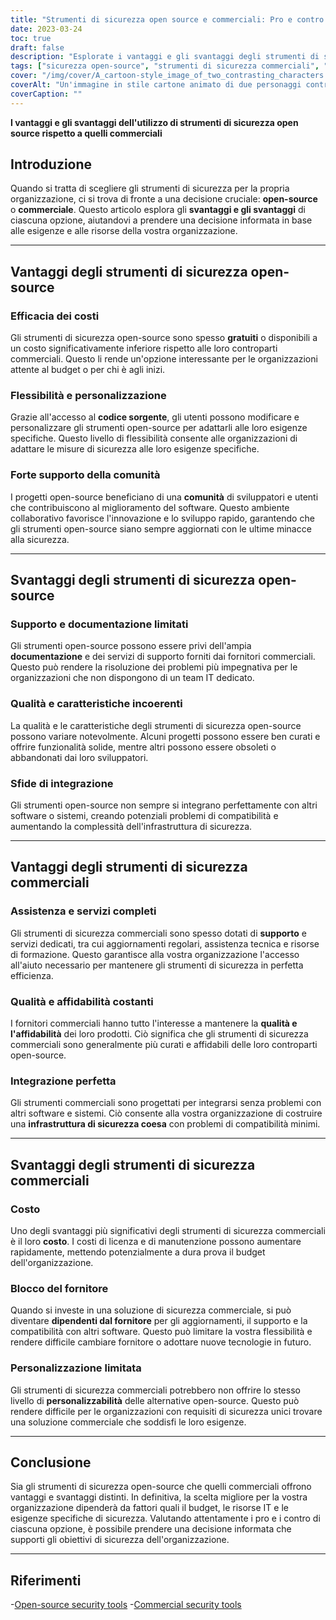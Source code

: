 ```yaml
---
title: "Strumenti di sicurezza open source e commerciali: Pro e contro spiegati"
date: 2023-03-24
toc: true
draft: false
description: "Esplorate i vantaggi e gli svantaggi degli strumenti di sicurezza open-source e commerciali, aiutandovi a prendere decisioni informate per la strategia di sicurezza della vostra organizzazione."
tags: ["sicurezza open-source", "strumenti di sicurezza commerciali", "efficacia dei costi", "flessibilità", "personalizzazione", "sostegno alla comunità", "supporto limitato", "documentazione", "sfide di integrazione", "qualità e affidabilità", "Integrazione perfetta", "vendor lock-in", "Risorse IT", "infrastruttura di sicurezza", "soluzioni di sicurezza", "vincoli di bilancio", "requisiti unici", "compatibilità del software", "obiettivi di sicurezza", "processo decisionale"]
cover: "/img/cover/A_cartoon-style_image_of_two_contrasting_characters.png"
coverAlt: "Un'immagine in stile cartone animato di due personaggi contrastanti che rappresentano gli strumenti di sicurezza open-source e commerciali, in piedi sui lati opposti di una bilancia bilanciata, a simboleggiare i pro e i contro di ciascuna opzione."
coverCaption: ""
---
```


**I vantaggi e gli svantaggi dell'utilizzo di strumenti di sicurezza open source rispetto a quelli commerciali**

## Introduzione

Quando si tratta di scegliere gli strumenti di sicurezza per la propria organizzazione, ci si trova di fronte a una decisione cruciale: **open-source** o **commerciale**. Questo articolo esplora gli **svantaggi e gli svantaggi** di ciascuna opzione, aiutandovi a prendere una decisione informata in base alle esigenze e alle risorse della vostra organizzazione.

______

## Vantaggi degli strumenti di sicurezza open-source

### Efficacia dei costi

Gli strumenti di sicurezza open-source sono spesso **gratuiti** o disponibili a un costo significativamente inferiore rispetto alle loro controparti commerciali. Questo li rende un'opzione interessante per le organizzazioni attente al budget o per chi è agli inizi.

### Flessibilità e personalizzazione

Grazie all'accesso al **codice sorgente**, gli utenti possono modificare e personalizzare gli strumenti open-source per adattarli alle loro esigenze specifiche. Questo livello di flessibilità consente alle organizzazioni di adattare le misure di sicurezza alle loro esigenze specifiche.

### Forte supporto della comunità

I progetti open-source beneficiano di una **comunità** di sviluppatori e utenti che contribuiscono al miglioramento del software. Questo ambiente collaborativo favorisce l'innovazione e lo sviluppo rapido, garantendo che gli strumenti open-source siano sempre aggiornati con le ultime minacce alla sicurezza.

______

## Svantaggi degli strumenti di sicurezza open-source

### Supporto e documentazione limitati

Gli strumenti open-source possono essere privi dell'ampia **documentazione** e dei servizi di supporto forniti dai fornitori commerciali. Questo può rendere la risoluzione dei problemi più impegnativa per le organizzazioni che non dispongono di un team IT dedicato.

### Qualità e caratteristiche incoerenti

La qualità e le caratteristiche degli strumenti di sicurezza open-source possono variare notevolmente. Alcuni progetti possono essere ben curati e offrire funzionalità solide, mentre altri possono essere obsoleti o abbandonati dai loro sviluppatori.

### Sfide di integrazione

Gli strumenti open-source non sempre si integrano perfettamente con altri software o sistemi, creando potenziali problemi di compatibilità e aumentando la complessità dell'infrastruttura di sicurezza.

______

## Vantaggi degli strumenti di sicurezza commerciali

### Assistenza e servizi completi

Gli strumenti di sicurezza commerciali sono spesso dotati di **supporto** e servizi dedicati, tra cui aggiornamenti regolari, assistenza tecnica e risorse di formazione. Questo garantisce alla vostra organizzazione l'accesso all'aiuto necessario per mantenere gli strumenti di sicurezza in perfetta efficienza.

### Qualità e affidabilità costanti

I fornitori commerciali hanno tutto l'interesse a mantenere la **qualità e l'affidabilità** dei loro prodotti. Ciò significa che gli strumenti di sicurezza commerciali sono generalmente più curati e affidabili delle loro controparti open-source.

### Integrazione perfetta

Gli strumenti commerciali sono progettati per integrarsi senza problemi con altri software e sistemi. Ciò consente alla vostra organizzazione di costruire una **infrastruttura di sicurezza coesa** con problemi di compatibilità minimi.

______

## Svantaggi degli strumenti di sicurezza commerciali

### Costo

Uno degli svantaggi più significativi degli strumenti di sicurezza commerciali è il loro **costo**. I costi di licenza e di manutenzione possono aumentare rapidamente, mettendo potenzialmente a dura prova il budget dell'organizzazione.

### Blocco del fornitore

Quando si investe in una soluzione di sicurezza commerciale, si può diventare **dipendenti dal fornitore** per gli aggiornamenti, il supporto e la compatibilità con altri software. Questo può limitare la vostra flessibilità e rendere difficile cambiare fornitore o adottare nuove tecnologie in futuro.

### Personalizzazione limitata

Gli strumenti di sicurezza commerciali potrebbero non offrire lo stesso livello di **personalizzabilità** delle alternative open-source. Questo può rendere difficile per le organizzazioni con requisiti di sicurezza unici trovare una soluzione commerciale che soddisfi le loro esigenze.

______

## Conclusione

Sia gli strumenti di sicurezza open-source che quelli commerciali offrono vantaggi e svantaggi distinti. In definitiva, la scelta migliore per la vostra organizzazione dipenderà da fattori quali il budget, le risorse IT e le esigenze specifiche di sicurezza. Valutando attentamente i pro e i contro di ciascuna opzione, è possibile prendere una decisione informata che supporti gli obiettivi di sicurezza dell'organizzazione.

______

## Riferimenti

-[Open-source security tools](https://en.wikipedia.org/wiki/Open-source_software_security)
-[Commercial security tools](https://en.wikipedia.org/wiki/Computer_security_software)
